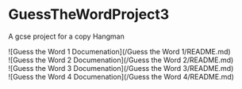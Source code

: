 # GuessTheWordProject3
A gcse project for a copy Hangman

![Guess the Word 1 Documenation](/Guess the Word 1/README.md) <br />
![Guess the Word 2 Documenation](/Guess the Word 2/README.md) <br />
![Guess the Word 3 Documenation](/Guess the Word 3/README.md) <br />
![Guess the Word 4 Documenation](/Guess the Word 4/README.md) <br />
